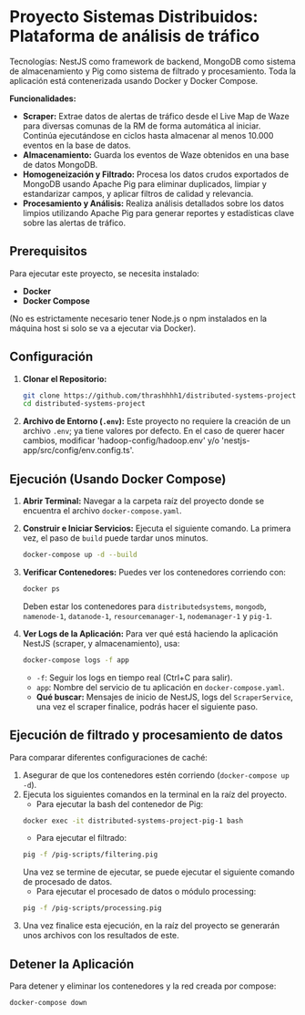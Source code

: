 # Proyecto Sistemas Distribuidos: Plataforma de análisis de tráfico

Tecnologías: NestJS como framework de backend, MongoDB como sistema de almacenamiento y Pig como sistema de filtrado y procesamiento. Toda la aplicación está contenerizada usando Docker y Docker Compose.

**Funcionalidades:**

* **Scraper:** Extrae datos de alertas de tráfico desde el Live Map de Waze para diversas comunas de la RM de forma automática al iniciar. Continúa ejecutándose en ciclos hasta almacenar al menos 10.000 eventos en la base de datos.
* **Almacenamiento:** Guarda los eventos de Waze obtenidos en una base de datos MongoDB.
* **Homogeneización y Filtrado:** Procesa los datos crudos exportados de MongoDB usando Apache Pig para eliminar duplicados, limpiar y estandarizar campos, y aplicar filtros de calidad y relevancia.
* **Procesamiento y Análisis:** Realiza análisis detallados sobre los datos limpios utilizando Apache Pig para generar reportes y estadísticas clave sobre las alertas de tráfico.

## Prerequisitos

Para ejecutar este proyecto, se necesita instalado:

* **Docker**
* **Docker Compose**

(No es estrictamente necesario tener Node.js o npm instalados en la máquina host si solo se va a ejecutar via Docker).

## Configuración

1.  **Clonar el Repositorio:**
    ```bash
    git clone https://github.com/thrashhhh1/distributed-systems-project
    cd distributed-systems-project
    ```

2.  **Archivo de Entorno (`.env`):**
    Este proyecto no requiere la creación de un archivo `.env`; ya tiene valores por defecto. En el caso de querer hacer cambios, modificar 'hadoop-config/hadoop.env' y/o 'nestjs-app/src/config/env.config.ts'.


## Ejecución (Usando Docker Compose)

1.  **Abrir Terminal:** Navegar a la carpeta raíz del proyecto donde se encuentra el archivo `docker-compose.yaml`.
2.  **Construir e Iniciar Servicios:** Ejecuta el siguiente comando. La primera vez, el paso de `build` puede tardar unos minutos.
    ```bash
    docker-compose up -d --build
    ```

3.  **Verificar Contenedores:** Puedes ver los contenedores corriendo con:
    ```bash
    docker ps
    ```
    Deben estar los contenedores para `distributedsystems`, `mongodb`, `namenode-1`, `datanode-1`, `resourcemanager-1`, `nodemanager-1` y `pig-1`.

4.  **Ver Logs de la Aplicación:** Para ver qué está haciendo la aplicación NestJS (scraper, y almacenamiento), usa:
    ```bash
    docker-compose logs -f app
    ```
    * `-f`: Seguir los logs en tiempo real (Ctrl+C para salir).
    * `app`: Nombre del servicio de tu aplicación en `docker-compose.yaml`.
    * **Qué buscar:** Mensajes de inicio de NestJS, logs del `ScraperService`, una vez el scraper finalice, podrás hacer el siguiente paso.

## Ejecución de filtrado y procesamiento de datos

Para comparar diferentes configuraciones de caché:

1.  Asegurar de que los contenedores estén corriendo (`docker-compose up -d`).
2.  Ejecuta los siguientes comandos en la terminal en la raíz del proyecto.
    - Para ejecutar la bash del contenedor de Pig:
    ```bash
    docker exec -it distributed-systems-project-pig-1 bash
    ```
    - Para ejecutar el filtrado:
    ```bash
    pig -f /pig-scripts/filtering.pig
    ```
    Una vez se termine de ejecutar, se puede ejecutar el siguiente comando de procesado de datos.
    - Para ejecutar el procesado de datos o módulo processing:
    ```bash
    pig -f /pig-scripts/processing.pig
    ```
3.  Una vez finalice esta ejecución, en la raíz del proyecto se generarán unos archivos con los resultados de este.


## Detener la Aplicación

Para detener y eliminar los contenedores y la red creada por compose:

```bash
docker-compose down



